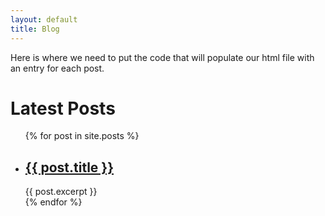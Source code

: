 ```yaml
---
layout: default
title: Blog
---
```


Here is where we need to put the code that will populate our html file with an entry for each post.

<h1>Latest Posts</h1>

<ul>
  {% for post in site.posts %}
    <li>
      <h2><a href="{{ post.url }}">{{ post.title }}</a></h2>
      {{ post.excerpt }}
    </li>
  {% endfor %}
</ul>